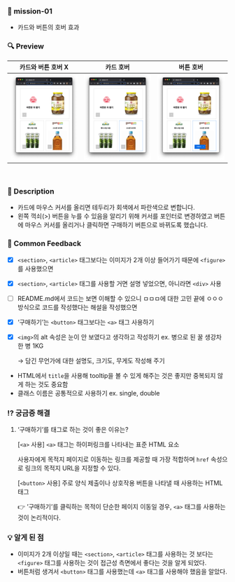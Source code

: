 ### 📌 mission-01

- 카드와 버튼의 호버 효과
  <br />

### 🔍 Preview

|        카드와 버튼 호버 X         |                  카드 호버                   |                   버튼 호버                    |
| :-------------------------------: | :------------------------------------------: | :--------------------------------------------: |
| <img src="./images/readme.png" /> | <img src="./images/readme-card-hover.png" /> | <img src="./images/readme-button-hover.png" /> |

  <br />
  
### 📝 Description

- 카드에 마우스 커서를 올리면 테두리가 회색에서 파란색으로 변합니다.
- 왼쪽 꺽쇠(>) 버튼을 누를 수 있음을 알리기 위해 커서를 포인터로 변경하였고 버튼에 마우스 커서를 올리거나 클릭하면 구매하기 버튼으로 바뀌도록 했습니다.


### 💬 Common Feedback

- [x]  `<section>`, `<article>` 태그보다는 이미지가 2개 이상 들어가기 때문에 `<figure>`를 사용했으면
- [x]  `<section>`, `<article>` 태그를 사용할 거면  설명 넣었으면, 아니라면 `<div>` 사용
- [ ]  README.md에서 코드는 보면 이해할 수 있으니 ㅁㅁㅁ에 대한 고민 끝에 ㅇㅇㅇ 방식으로 코드를 작성했다는 해설을 작성했으면
- [x]  ‘구매하기’는 `<button>` 태그보다는 `<a>` 태그 사용하기
- [x]  `<img>`의 alt 속성은 눈이 안 보였다고 생각하고 작성하기 ex. 병으로 된 꿀 생강차 한 병 1KG
    
    → 담긴 무언가에 대한 설명도, 크기도, 무게도 작성해 주기
    
- HTML에서 `title`을 사용해 tooltip을 볼 수 있게 해주는 것은 좋지만 중복되지 않게 하는 것도 중요함
- 클래스 이름은 공통적으로 사용하기 ex. single, double

### ⁉️ 궁금증 해결

1. ‘구매하기’를 <a> 태그로 하는 것이 좋은 이유는?
    
    [`<a>` 사용] `<a>` 태그는 하이퍼링크를 나타내는 표준 HTML 요소
    
    사용자에게 목적지 페이지로 이동하는 링크를 제공할 때 가장 적합하며 `href` 속성으로 링크의 목적지 URL을 지정할 수 있다.
    
    [`<button>` 사용] 주로 양식 제출이나 상호작용 버튼을 나타낼 때 사용하는 HTML 태그
    
    👉 ’구매하기’를 클릭하는 목적이 단순한 페이지 이동일 경우, `<a>` 태그를 사용하는 것이 논리적이다.
    

### 💡 알게 된 점

- 이미지가 2개 이상일 때는 `<section>`, `<article>` 태그를 사용하는 것 보다는 `<figure>` 태그를 사용하는 것이 접근성 측면에서 좋다는 것을 알게 되었다.
- 버튼처럼 생겨서 `<button>` 태그를 사용했는데 `<a>` 태그를 사용해야 했음을 알았다.
